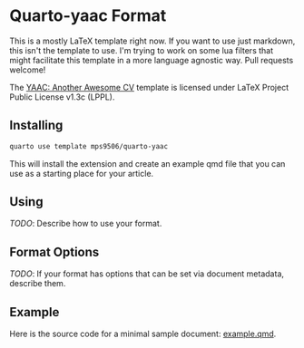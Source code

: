 # Quarto-yaac Format

This is a mostly LaTeX template right now. If you want to use just
markdown, this isn't the template to use. I'm trying to work on some lua
filters that might facilitate this template in a more language agnostic
way. Pull requests welcome!

The [YAAC: Another Awesome CV](https://github.com/darwiin/yaac-another-awesome-cv) template is licensed under LaTeX Project Public License v1.3c (LPPL).

## Installing

```bash
quarto use template mps9506/quarto-yaac
```

This will install the extension and create an example qmd file that you can use as a starting place for your article.

## Using

*TODO*: Describe how to use your format.

## Format Options

*TODO*: If your format has options that can be set via document metadata, describe them.

## Example

Here is the source code for a minimal sample document: [example.qmd](example.qmd).

